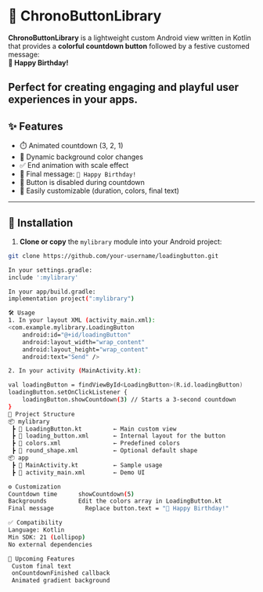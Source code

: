 # 🎉 ChronoButtonLibrary

**ChronoButtonLibrary** is a lightweight custom Android view written in Kotlin that provides a **colorful countdown button** followed by a festive customed message:  
**🎉 Happy Birthday!**

Perfect for creating engaging and playful user experiences in your apps.
---

## ✨ Features

- ⏱️ Animated countdown (3, 2, 1)
- 🌈 Dynamic background color changes
- ✅ End animation with scale effect
- 🎂 Final message: `🎉 Happy Birthday!`
- 🚫 Button is disabled during countdown
- 🔧 Easily customizable (duration, colors, final text)

---

## 🚀 Installation

1. **Clone or copy** the `mylibrary` module into your Android project:

```bash
git clone https://github.com/your-username/loadingbutton.git

In your settings.gradle:
include ':mylibrary'

In your app/build.gradle:
implementation project(":mylibrary")

🛠️ Usage
1. In your layout XML (activity_main.xml):
<com.example.mylibrary.LoadingButton
    android:id="@+id/loadingButton"
    android:layout_width="wrap_content"
    android:layout_height="wrap_content"
    android:text="Send" />

2. In your activity (MainActivity.kt):

val loadingButton = findViewById<LoadingButton>(R.id.loadingButton)
loadingButton.setOnClickListener {
    loadingButton.showCountdown(3) // Starts a 3-second countdown
}
📁 Project Structure
📦 mylibrary
 ┣ 📄 LoadingButton.kt         ← Main custom view
 ┣ 📄 loading_button.xml       ← Internal layout for the button
 ┣ 📄 colors.xml               ← Predefined colors
 ┣ 📄 round_shape.xml          ← Optional default shape
📦 app
 ┣ 📄 MainActivity.kt          ← Sample usage
 ┣ 📄 activity_main.xml        ← Demo UI

⚙️ Customization
Countdown time	    showCountdown(5)
Backgrounds         Edit the colors array in LoadingButton.kt
Final message	      Replace button.text = "🎉 Happy Birthday!"

✅ Compatibility
Language: Kotlin
Min SDK: 21 (Lollipop)
No external dependencies

🔮 Upcoming Features
 Custom final text
 onCountdownFinished callback
 Animated gradient background



